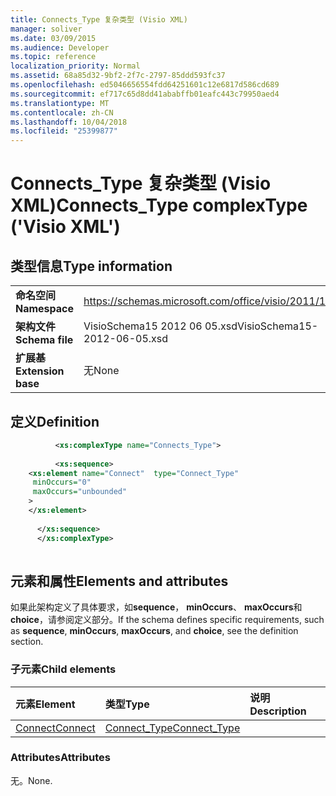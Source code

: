 ```yaml
---
title: Connects_Type 复杂类型 (Visio XML)
manager: soliver
ms.date: 03/09/2015
ms.audience: Developer
ms.topic: reference
localization_priority: Normal
ms.assetid: 68a85d32-9bf2-2f7c-2797-85ddd593fc37
ms.openlocfilehash: ed5046656554fdd64251601c12e6817d586cd689
ms.sourcegitcommit: ef717c65d8dd41ababffb01eafc443c79950aed4
ms.translationtype: MT
ms.contentlocale: zh-CN
ms.lasthandoff: 10/04/2018
ms.locfileid: "25399877"
---
```

# <a name="connectstype-complextype-visio-xml"></a><span data-ttu-id="1e229-102">Connects_Type 复杂类型 (Visio XML)</span><span class="sxs-lookup"><span data-stu-id="1e229-102">Connects_Type complexType ('Visio XML')</span></span>

## <a name="type-information"></a><span data-ttu-id="1e229-103">类型信息</span><span class="sxs-lookup"><span data-stu-id="1e229-103">Type information</span></span>

|||
|:-----|:-----|
|<span data-ttu-id="1e229-104">**命名空间**</span><span class="sxs-lookup"><span data-stu-id="1e229-104">**Namespace**</span></span> <br/> |https://schemas.microsoft.com/office/visio/2011/1/core  <br/> |
|<span data-ttu-id="1e229-105">**架构文件**</span><span class="sxs-lookup"><span data-stu-id="1e229-105">**Schema file**</span></span> <br/> |<span data-ttu-id="1e229-106">VisioSchema15 2012 06 05.xsd</span><span class="sxs-lookup"><span data-stu-id="1e229-106">VisioSchema15-2012-06-05.xsd</span></span>  <br/> |
|<span data-ttu-id="1e229-107">**扩展基**</span><span class="sxs-lookup"><span data-stu-id="1e229-107">**Extension base**</span></span> <br/> |<span data-ttu-id="1e229-108">无</span><span class="sxs-lookup"><span data-stu-id="1e229-108">None</span></span>  <br/> |
   
## <a name="definition"></a><span data-ttu-id="1e229-109">定义</span><span class="sxs-lookup"><span data-stu-id="1e229-109">Definition</span></span>

```XML
          <xs:complexType name="Connects_Type">
          
          <xs:sequence>
    <xs:element name="Connect"  type="Connect_Type"
     minOccurs="0"
     maxOccurs="unbounded"
    >
    </xs:element>
    
      </xs:sequence>
      </xs:complexType>
      
```

## <a name="elements-and-attributes"></a><span data-ttu-id="1e229-110">元素和属性</span><span class="sxs-lookup"><span data-stu-id="1e229-110">Elements and attributes</span></span>

<span data-ttu-id="1e229-111">如果此架构定义了具体要求，如**sequence**， **minOccurs**、 **maxOccurs**和**choice**，请参阅定义部分。</span><span class="sxs-lookup"><span data-stu-id="1e229-111">If the schema defines specific requirements, such as **sequence**, **minOccurs**, **maxOccurs**, and **choice**, see the definition section.</span></span> 
  
### <a name="child-elements"></a><span data-ttu-id="1e229-112">子元素</span><span class="sxs-lookup"><span data-stu-id="1e229-112">Child elements</span></span>

|<span data-ttu-id="1e229-113">**元素**</span><span class="sxs-lookup"><span data-stu-id="1e229-113">**Element**</span></span>|<span data-ttu-id="1e229-114">**类型**</span><span class="sxs-lookup"><span data-stu-id="1e229-114">**Type**</span></span>|<span data-ttu-id="1e229-115">**说明**</span><span class="sxs-lookup"><span data-stu-id="1e229-115">**Description**</span></span>|
|:-----|:-----|:-----|
|[<span data-ttu-id="1e229-116">Connect</span><span class="sxs-lookup"><span data-stu-id="1e229-116">Connect</span></span>](connect-element-connects_type-complextypevisio-xml.md) <br/> |[<span data-ttu-id="1e229-117">Connect_Type</span><span class="sxs-lookup"><span data-stu-id="1e229-117">Connect_Type</span></span>](connect_type-complextypevisio-xml.md) <br/> ||
   
### <a name="attributes"></a><span data-ttu-id="1e229-118">Attributes</span><span class="sxs-lookup"><span data-stu-id="1e229-118">Attributes</span></span>

<span data-ttu-id="1e229-119">无。</span><span class="sxs-lookup"><span data-stu-id="1e229-119">None.</span></span>
  

